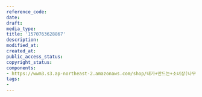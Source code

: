 ```yaml
---
reference_code: 
date: 
draft: 
media_type: 
title: '1570763628867'
description: 
modified_at: 
created_at: 
public_access_status: 
copyright_status: 
components:
- https://wwm3.s3.ap-northeast-2.amazonaws.com/shop/내가+만드는+소녀상(나무)/나무소녀상/소녀상/1570763628867.jpg
tags:
- 
---
```

